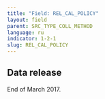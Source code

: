 ```yaml
---
title: "Field: REL_CAL_POLICY"
layout: field
parent: SRC_TYPE_COLL_METHOD
language: ru
indicator: 1-2-1
slug: REL_CAL_POLICY
---
```

## Data release

End of March 2017.